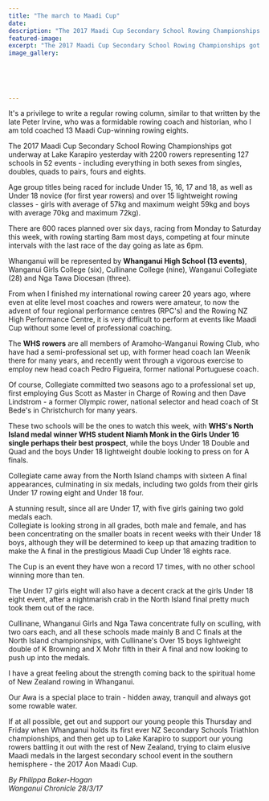 ```yaml
---
title: "The march to Maadi Cup"
date: 
description: "The 2017 Maadi Cup Secondary School Rowing Championships got underway at Lake Karapiro..."
featured-image: 
excerpt: "The 2017 Maadi Cup Secondary School Rowing Championships got underway at Lake Karapiro yesterday with 2200 rowers representing 127 schools in 52 events - including everything in both sexes from singles, doubles, quads to pairs, fours and eights."
image_gallery:
	
	
	
	
	
---
```


<p>It's a privilege to write a regular rowing column, similar to that written by the late Peter Irvine, who was a formidable rowing coach and historian, who I am told coached 13 Maadi Cup-winning rowing eights.</p>
<p>The 2017 Maadi Cup Secondary School Rowing Championships got underway at Lake Karapiro yesterday with 2200 rowers representing 127 schools in 52 events - including everything in both sexes from singles, doubles, quads to pairs, fours and eights.</p>
<p>Age group titles being raced for include Under 15, 16, 17 and 18, as well as Under 18 novice (for first year rowers) and over 15 lightweight rowing classes - girls with average of 57kg and maximum weight 59kg and boys with average 70kg and maximum 72kg).</p>
<p>There are 600 races planned over six days, racing from Monday to Saturday this week, with rowing starting 8am most days, competing at four minute intervals with the last race of the day going as late as 6pm.</p>
<p>Whanganui will be represented by <strong>Whanganui High School (13 events)</strong>, Wanganui Girls College (six), Cullinane College (nine), Wanganui Collegiate (28) and Nga Tawa Diocesan (three).</p>
<p>From when I finished my international rowing career 20 years ago, where even at elite level most coaches and rowers were amateur, to now the advent of four regional performance centres (RPC's) and the Rowing NZ High Performance Centre, it is very difficult to perform at events like Maadi Cup without some level of professional coaching.</p>
<p>The <strong>WHS rowers</strong> are all members of Aramoho-Wanganui Rowing Club, who have had a semi-professional set up, with former head coach Ian Weenik there for many years, and recently went through a vigorous exercise to employ new head coach Pedro Figueira, former national Portuguese coach.</p>
<p>Of course, Collegiate committed two seasons ago to a professional set up, first employing Gus Scott as Master in Charge of Rowing and then Dave Lindstrom - a former Olympic rower, national selector and head coach of St Bede's in Christchurch for many years.</p>
<p>These two schools will be the ones to watch this week, with <strong>WHS's North Island medal winner WHS student Niamh Monk in the Girls Under 16 single perhaps their best prospect</strong>, while the boys Under 18 Double and Quad and the boys Under 18 lightweight double looking to press on for A finals.</p>
<p>Collegiate came away from the North Island champs with sixteen A final appearances, culminating in six medals, including two golds from their girls Under 17 rowing eight and Under 18 four.</p>
<p>A stunning result, since all are Under 17, with five girls gaining two gold medals each.<br />Collegiate is looking strong in all grades, both male and female, and has been concentrating on the smaller boats in recent weeks with their Under 18 boys, although they will be determined to keep up that amazing tradition to make the A final in the prestigious Maadi Cup Under 18 eights race.</p>
<p>The Cup is an event they have won a record 17 times, with no other school winning more than ten.</p>
<p>The Under 17 girls eight will also have a decent crack at the girls Under 18 eight event, after a nightmarish crab in the North Island final pretty much took them out of the race.</p>
<p>Cullinane, Whanganui Girls and Nga Tawa concentrate fully on sculling, with two oars each, and all these schools made mainly B and C finals at the North Island championships, with Cullinane's Over 15 boys lightweight double of K Browning and X Mohr fifth in their A final and now looking to push up into the medals.</p>
<p>I have a great feeling about the strength coming back to the spiritual home of New Zealand rowing in Whanganui.</p>
<p>Our Awa is a special place to train - hidden away, tranquil and always got some rowable water.</p>
<p>If at all possible, get out and support our young people this Thursday and Friday when Whanganui holds its first ever NZ Secondary Schools Triathlon championships, and then get up to Lake Karapiro to support our young rowers battling it out with the rest of New Zealand, trying to claim elusive Maadi medals in the largest secondary school event in the southern hemisphere - the 2017 Aon Maadi Cup.</p>
<div class="detailsLarge articleEmailLink">
<p class="writtenBy"><em>By Philippa Baker-Hogan</em><br /><em>Wanganui Chronicle 28/3/17</em></p>
</div>

